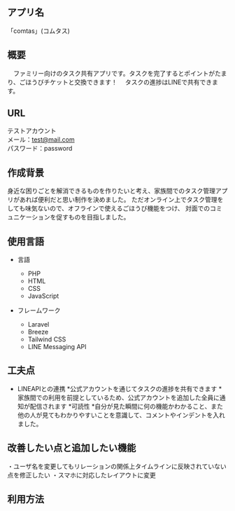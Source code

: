 ## アプリ名

「comtas」(コムタス) 

## 概要
　ファミリー向けのタスク共有アプリです。タスクを完了するとポイントがたまり、ごほうびチケットと交換できます！
　タスクの進捗はLINEで共有できます。



## URL

テストアカウント  
メール：test@mail.com  
パスワード：password

## 作成背景
身近な困りごとを解消できるものを作りたいと考え、家族間でのタスク管理アプリがあれば便利だと思い制作を決めました。
ただオンライン上でタスク管理をしても味気ないので、オフラインで使えるごほうび機能をつけ、
対面でのコミュニケーションを促すものを目指しました。

## 使用言語

* 言語
    * PHP
    * HTML
    * CSS
    * JavaScript

* フレームワーク
    * Laravel
    * Breeze
    * Tailwind CSS
    * LINE Messaging API

## 工夫点

* LINEAPIとの連携
    *公式アカウントを通じてタスクの進捗を共有できます
    *家族間での利用を前提としているため、公式アカウントを追加した全員に通知が配信されます
*可読性
    *自分が見た瞬間に何の機能かわかること、また他の人が見てもわかりやすいことを意識して、コメントやインデントを入れました。

## 改善したい点と追加したい機能

・ユーザ名を変更してもリレーションの関係上タイムラインに反映されていない点を修正したい
・スマホに対応したレイアウトに変更
　
## 利用方法


